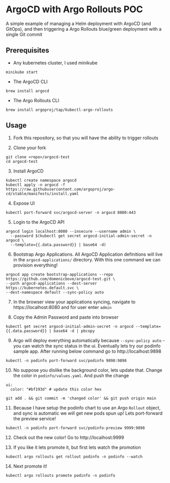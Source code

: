 # ArgoCD with Argo Rollouts POC

A simple example of managing a Helm deployment with ArgoCD (and GitOps), and then triggering a Argo Rollouts blue/green deployment with a single Git commit

## Prerequisites
- Any kubernetes cluster, I used minikube
```
minikube start
```
- The ArgoCD CLI
```
brew install argocd
```
- The Argo Rollouts CLI
```
brew install argoproj/tap/kubectl-argo-rollouts
```

## Usage
1. Fork this repository, so that you will have the ability to trigger rollouts

2. Clone your fork
```
git clone <repo>/argocd-test
cd argocd-test
```

3. Install ArgoCD
```
kubectl create namespace argocd
kubectl apply -n argocd -f https://raw.githubusercontent.com/argoproj/argo-cd/stable/manifests/install.yaml
``` 

4. Expose UI
```
kubectl port-forward svc/argocd-server -n argocd 8080:443
```

5. Login to the ArgoCD API
```
argocd login localhost:8080 --insecure --username admin \
  --password $(kubectl get secret argocd-initial-admin-secret -n argocd \
  --template={{.data.password}} | base64 -d)
```

6. Bootstrap Argo Applications. All ArgoCD Application definitions will live in the `argocd-applications/` directory. With this one command we can provision everything!
```
argocd app create bootstrap-applications --repo https://github.com/domenicbove/argocd-test.git \
--path argocd-applications --dest-server https://kubernetes.default.svc \
--dest-namespace default --sync-policy auto
```

7. In the browser view your applications syncing, navigate to https://localhost:8080 and for user enter `admin`

8. Copy the Admin Password and paste into browser
```
kubectl get secret argocd-initial-admin-secret -n argocd --template={{.data.password}} | base64 -d | pbcopy
```

9. Argo will deploy everything automatically because `--sync-policy auto` - you can watch the sync status in the ui. Eventually lets try our podinfo sample app. After running below command go to http://localhost:9898
```
kubectl -n podinfo port-forward svc/podinfo 9898:9898
```

10. No suppose you dislike the background color, lets update that. Change the color in `podinfo/values.yaml`. And push the change
```
ui:
  color: "#bf193d" # update this color hex
```

```
git add . && git commit -m 'changed color' && git push origin main
```

11. Because I have setup the podinfo chart to use an Argo `Rollout` object, and sync is automatic we will get new pods spun up! Lets port-forward the preview service!
```
kubectl -n podinfo port-forward svc/podinfo-preview 9999:9898
```

12. Check out the new color! Go to http://localhost:9999

13. If you like it lets promote it, but first lets watch the promotion
```
kubectl argo rollouts get rollout podinfo -n podinfo --watch
```

14. Next promote it!
```
kubectl argo rollouts promote podinfo -n podinfo
```
